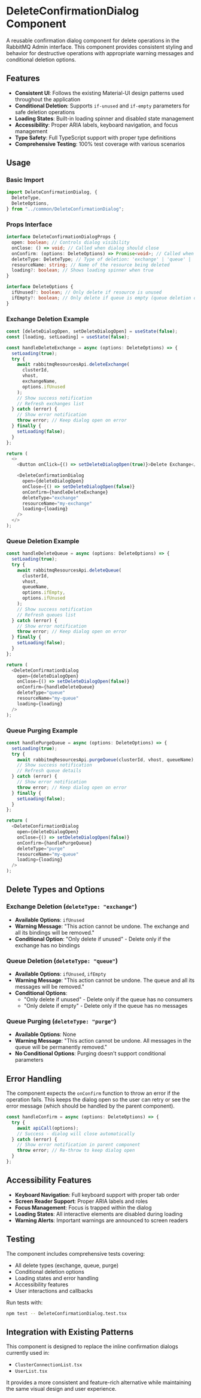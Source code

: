 # DeleteConfirmationDialog Component

A reusable confirmation dialog component for delete operations in the RabbitMQ Admin interface. This component provides consistent styling and behavior for destructive operations with appropriate warning messages and conditional deletion options.

## Features

- **Consistent UI**: Follows the existing Material-UI design patterns used throughout the application
- **Conditional Deletion**: Supports `if-unused` and `if-empty` parameters for safe deletion operations
- **Loading States**: Built-in loading spinner and disabled state management
- **Accessibility**: Proper ARIA labels, keyboard navigation, and focus management
- **Type Safety**: Full TypeScript support with proper type definitions
- **Comprehensive Testing**: 100% test coverage with various scenarios

## Usage

### Basic Import

```typescript
import DeleteConfirmationDialog, {
  DeleteType,
  DeleteOptions,
} from "../common/DeleteConfirmationDialog";
```

### Props Interface

```typescript
interface DeleteConfirmationDialogProps {
  open: boolean; // Controls dialog visibility
  onClose: () => void; // Called when dialog should close
  onConfirm: (options: DeleteOptions) => Promise<void>; // Called when user confirms deletion
  deleteType: DeleteType; // Type of deletion: 'exchange' | 'queue' | 'purge'
  resourceName: string; // Name of the resource being deleted
  loading?: boolean; // Shows loading spinner when true
}

interface DeleteOptions {
  ifUnused?: boolean; // Only delete if resource is unused
  ifEmpty?: boolean; // Only delete if queue is empty (queue deletion only)
}
```

### Exchange Deletion Example

```typescript
const [deleteDialogOpen, setDeleteDialogOpen] = useState(false);
const [loading, setLoading] = useState(false);

const handleDeleteExchange = async (options: DeleteOptions) => {
  setLoading(true);
  try {
    await rabbitmqResourcesApi.deleteExchange(
      clusterId,
      vhost,
      exchangeName,
      options.ifUnused
    );
    // Show success notification
    // Refresh exchanges list
  } catch (error) {
    // Show error notification
    throw error; // Keep dialog open on error
  } finally {
    setLoading(false);
  }
};

return (
  <>
    <Button onClick={() => setDeleteDialogOpen(true)}>Delete Exchange</Button>

    <DeleteConfirmationDialog
      open={deleteDialogOpen}
      onClose={() => setDeleteDialogOpen(false)}
      onConfirm={handleDeleteExchange}
      deleteType="exchange"
      resourceName="my-exchange"
      loading={loading}
    />
  </>
);
```

### Queue Deletion Example

```typescript
const handleDeleteQueue = async (options: DeleteOptions) => {
  setLoading(true);
  try {
    await rabbitmqResourcesApi.deleteQueue(
      clusterId,
      vhost,
      queueName,
      options.ifEmpty,
      options.ifUnused
    );
    // Show success notification
    // Refresh queues list
  } catch (error) {
    // Show error notification
    throw error; // Keep dialog open on error
  } finally {
    setLoading(false);
  }
};

return (
  <DeleteConfirmationDialog
    open={deleteDialogOpen}
    onClose={() => setDeleteDialogOpen(false)}
    onConfirm={handleDeleteQueue}
    deleteType="queue"
    resourceName="my-queue"
    loading={loading}
  />
);
```

### Queue Purging Example

```typescript
const handlePurgeQueue = async (options: DeleteOptions) => {
  setLoading(true);
  try {
    await rabbitmqResourcesApi.purgeQueue(clusterId, vhost, queueName);
    // Show success notification
    // Refresh queue details
  } catch (error) {
    // Show error notification
    throw error; // Keep dialog open on error
  } finally {
    setLoading(false);
  }
};

return (
  <DeleteConfirmationDialog
    open={deleteDialogOpen}
    onClose={() => setDeleteDialogOpen(false)}
    onConfirm={handlePurgeQueue}
    deleteType="purge"
    resourceName="my-queue"
    loading={loading}
  />
);
```

## Delete Types and Options

### Exchange Deletion (`deleteType: "exchange"`)

- **Available Options**: `ifUnused`
- **Warning Message**: "This action cannot be undone. The exchange and all its bindings will be removed."
- **Conditional Option**: "Only delete if unused" - Delete only if the exchange has no bindings

### Queue Deletion (`deleteType: "queue"`)

- **Available Options**: `ifUnused`, `ifEmpty`
- **Warning Message**: "This action cannot be undone. The queue and all its messages will be removed."
- **Conditional Options**:
  - "Only delete if unused" - Delete only if the queue has no consumers
  - "Only delete if empty" - Delete only if the queue has no messages

### Queue Purging (`deleteType: "purge"`)

- **Available Options**: None
- **Warning Message**: "This action cannot be undone. All messages in the queue will be permanently removed."
- **No Conditional Options**: Purging doesn't support conditional parameters

## Error Handling

The component expects the `onConfirm` function to throw an error if the operation fails. This keeps the dialog open so the user can retry or see the error message (which should be handled by the parent component).

```typescript
const handleConfirm = async (options: DeleteOptions) => {
  try {
    await apiCall(options);
    // Success - dialog will close automatically
  } catch (error) {
    // Show error notification in parent component
    throw error; // Re-throw to keep dialog open
  }
};
```

## Accessibility Features

- **Keyboard Navigation**: Full keyboard support with proper tab order
- **Screen Reader Support**: Proper ARIA labels and roles
- **Focus Management**: Focus is trapped within the dialog
- **Loading States**: All interactive elements are disabled during loading
- **Warning Alerts**: Important warnings are announced to screen readers

## Testing

The component includes comprehensive tests covering:

- All delete types (exchange, queue, purge)
- Conditional deletion options
- Loading states and error handling
- Accessibility features
- User interactions and callbacks

Run tests with:

```bash
npm test -- DeleteConfirmationDialog.test.tsx
```

## Integration with Existing Patterns

This component is designed to replace the inline confirmation dialogs currently used in:

- `ClusterConnectionList.tsx`
- `UserList.tsx`

It provides a more consistent and feature-rich alternative while maintaining the same visual design and user experience.
